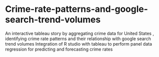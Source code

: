 # Crime-rate-patterns-and-google-search-trend-volumes
An interactive tableau story by aggregating crime data for United States , identifying crime rate patterns and their 
relationship with google search trend volumes
Integration of  R studio with tableau to perform panel data regression for predicting and forecasting crime rates
